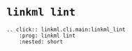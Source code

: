 # `linkml lint`

```{eval-rst} 
.. click:: linkml.cli.main:linkml_lint
    :prog: linkml lint
    :nested: short
```
